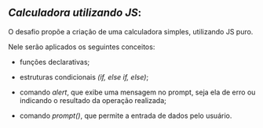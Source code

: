## *Calculadora utilizando JS*:

O desafio propõe a criação de uma calculadora simples, utilizando JS puro.



Nele serão aplicados os seguintes conceitos:

- funções declarativas;

- estruturas condicionais *(if, else if, else)*;

- comando *alert*, que exibe uma mensagem no prompt, seja ela de erro ou indicando o resultado da operação realizada;

- comando *prompt()*, que permite a entrada de dados pelo usuário.

  
